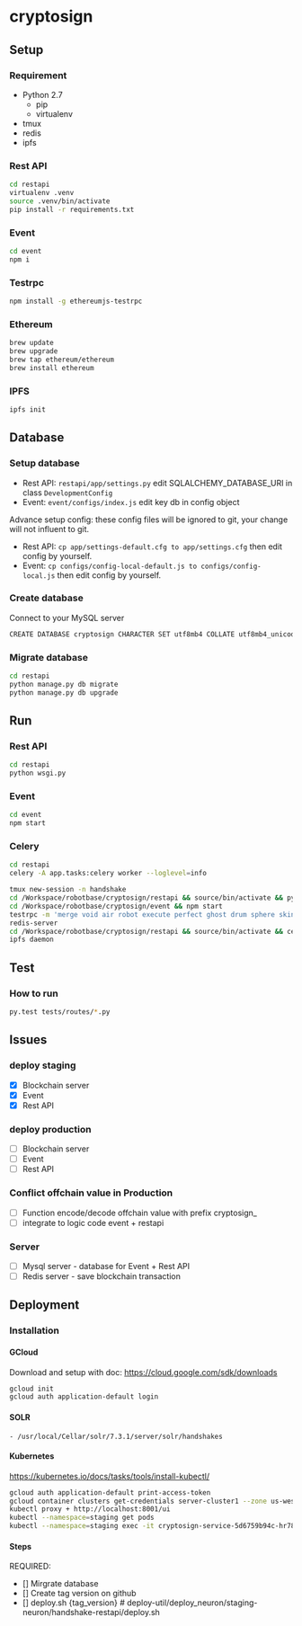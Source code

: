 # cryptosign

## Setup

### Requirement

- Python 2.7
  - pip
  - virtualenv
- tmux
- redis
- ipfs

### Rest API

```bash
cd restapi
virtualenv .venv
source .venv/bin/activate
pip install -r requirements.txt
```

### Event

```bash
cd event
npm i
```

### Testrpc

```bash
npm install -g ethereumjs-testrpc
```

### Ethereum

```bash
brew update
brew upgrade
brew tap ethereum/ethereum
brew install ethereum
```

### IPFS

```bash
ipfs init
```

## Database

### Setup database

- Rest API: `restapi/app/settings.py` edit SQLALCHEMY_DATABASE_URI in class `DevelopmentConfig`
- Event: `event/configs/index.js` edit key db in config object

Advance setup config: these config files will be ignored to git, your change will not influent to git.

- Rest API: `cp app/settings-default.cfg to app/settings.cfg` then edit config by yourself.
- Event: `cp configs/config-local-default.js to configs/config-local.js` then edit config by yourself.

### Create database

Connect to your MySQL server

```bash
CREATE DATABASE cryptosign CHARACTER SET utf8mb4 COLLATE utf8mb4_unicode_ci IF NOT EXISTS cryptosign;
```

### Migrate database

```bash
cd restapi
python manage.py db migrate
python manage.py db upgrade
```

## Run

### Rest API

```bash
cd restapi
python wsgi.py
```

### Event

```bash
cd event
npm start
```

### Celery

```bash
cd restapi
celery -A app.tasks:celery worker --loglevel=info
```

```bash
tmux new-session -n handshake
cd /Workspace/robotbase/cryptosign/restapi && source/bin/activate && python wsgi.py
cd /Workspace/robotbase/cryptosign/event && npm start
testrpc -m 'merge void air robot execute perfect ghost drum sphere skin crawl fiction'
redis-server
cd /Workspace/robotbase/cryptosign/restapi && source/bin/activate && celery -A app.tasks:celery worker --loglevel=info
ipfs daemon
```

## Test

### How to run

```bash
py.test tests/routes/*.py
```

## Issues

### deploy staging

- [x] Blockchain server
- [x] Event
- [x] Rest API

### deploy production

- [ ] Blockchain server
- [ ] Event
- [ ] Rest API

### Conflict offchain value in Production

- [ ] Function encode/decode offchain value with prefix cryptosign_
- [ ] integrate to logic code event + restapi

### Server

- [ ] Mysql server - database for Event + Rest API
- [ ] Redis server - save blockchain transaction

## Deployment

### Installation

#### GCloud

Download and setup with doc: https://cloud.google.com/sdk/downloads

```bash
gcloud init
gcloud auth application-default login
```

#### SOLR

```
- /usr/local/Cellar/solr/7.3.1/server/solr/handshakes
```

#### Kubernetes

https://kubernetes.io/docs/tasks/tools/install-kubectl/

```bash
gcloud auth application-default print-access-token
gcloud container clusters get-credentials server-cluster1 --zone us-west1-a --project handshake-205007
kubectl proxy + http://localhost:8001/ui
kubectl --namespace=staging get pods
kubectl --namespace=staging exec -it cryptosign-service-5d6759b94c-hr78j /bin/bash
```

#### Steps

REQUIRED:

- [] Mirgrate database
- [] Create tag version on github
- [] deploy.sh {tag_version} # deploy-util/deploy_neuron/staging-neuron/handshake-restapi/deploy.sh
